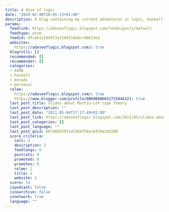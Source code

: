 ```yaml
---
title: A dose of logic
date: "2024-02-08T20:45:13+01:00"
description: A blag containing my current adventures in logic, haskell and agents.
params:
  feedlink: https://adoseoflogic.blogspot.com/feeds/posts/default
  feedtype: atom
  feedid: dfcde122650f3a729d21de9cc98623e3
  websites:
    https://adoseoflogic.blogspot.com/: true
  blogrolls: []
  recommended: []
  recommender: []
  categories:
  - AIMA
  - haskell
  - monads
  - personal
  relme:
    https://adoseoflogic.blogspot.com/: true
    https://www.blogger.com/profile/00690086652715846121: true
  last_post_title: Slides about Martin-Löf type theory
  last_post_description: ""
  last_post_date: "2011-05-04T17:17:49+02:00"
  last_post_link: https://adoseoflogic.blogspot.com/2011/05/slides-about-martin-lof-type-theory.html
  last_post_categories: []
  last_post_language: ""
  last_post_guid: b07d08559f1d1384f59acb439a3d3200
  score_criteria:
    cats: 4
    description: 3
    feedlangs: 0
    postcats: 0
    promoted: 0
    promotes: 0
    relme: 2
    title: 3
    website: 2
  score: 14
  ispodcast: false
  isnoarchive: false
  innetwork: true
  language: ""
---
```

